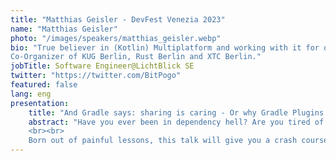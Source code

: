 ```yaml
---
title: "Matthias Geisler - DevFest Venezia 2023"
name: "Matthias Geisler"
photo: "/images/speakers/matthias_geisler.webp"
bio: "True believer in (Kotlin) Multiplatform and working with it for over 3 years now. Currently works for LichtBlick SE, to build solutions on Android. Maintainer and developer of KMock.<br>
Co-Organizer of KUG Berlin, Rust Berlin and XTC Berlin."
jobTitle: Software Engineer@LichtBlick SE
twitter: "https://twitter.com/BitPogo"
featured: false
lang: eng
presentation:
    title: "And Gradle says: sharing is caring - Or why Gradle Plugins are all you need for your Configuration"
    abstract: "Have you ever been in dependency hell? Are you tired of copying and pasting your setup from one project to another? Do you wish there would be an easy way to share your configurations, workflows, dependencies? Say no more!
    <br><br>
    Born out of painful lessons, this talk will give you a crash course in how you can ship your setup easily to different projects by using the power of Gradle (Convention) Plugins, VersionCatalogs, etc."
---
```

